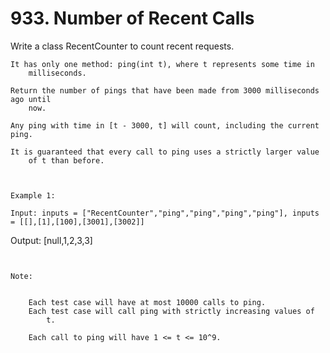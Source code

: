 # 933. Number of Recent Calls

Write a class RecentCounter to count recent requests.

    It has only one method: ping(int t), where t represents some time in
        milliseconds.

    Return the number of pings that have been made from 3000 milliseconds ago until
        now.

    Any ping with time in [t - 3000, t] will count, including the current ping.

    It is guaranteed that every call to ping uses a strictly larger value
        of t than before.

     

    Example 1:

    Input: inputs = ["RecentCounter","ping","ping","ping","ping"], inputs = [[],[1],[100],[3001],[3002]]
Output: [null,1,2,3,3]

     

    Note:

    
        Each test case will have at most 10000 calls to ping.
        Each test case will call ping with strictly increasing values of
            t.
        
        Each call to ping will have 1 <= t <= 10^9.